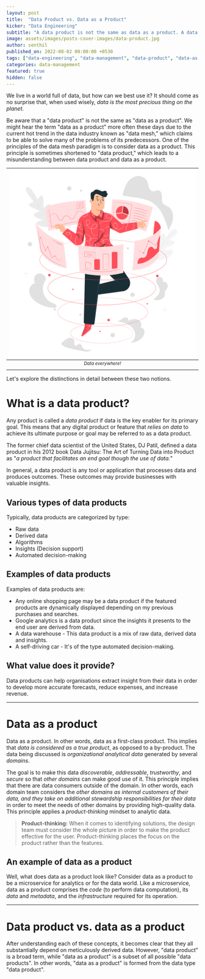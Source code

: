 ```yaml
---
layout: post
title:  "Data Product vs. Data as a Product"
kicker: "Data Engineering"
subtitle: "A data product is not the same as data as a product. A data product aids the accomplishment of the product's goal by using the data, whereas in data as a product, the data itself is seen as the actual product."
image: assets/images/posts-cover-images/data-product.jpg
author: senthil
published_on: 2022-08-02 00:00:00 +0530
tags: ["data-engineering", "data-management", "data-product", "data-as-a-product"]
categories: data-management
featured: true
hidden: false
---
```


We live in a world full of data, but how can we best use it? It should come as no surprise that, when used wisely, *data is the most precious thing on the planet*.

Be aware that a "data product" is not the same as "data as a product". We might hear the term "data as a product" more often these days due to the current hot trend in the data industry known as "data mesh," which claims to be able to solve many of the problems of its predecessors. One of the principles of the data mesh paradigm is to consider data as a product. This principle is sometimes shortened to "data product," which leads to a misunderstanding between data product and data as a product. 

|![Worlf full of data!](/assets/images/posts/world-full-of-data.jpg)|
|:-:|
|<sup>*Data everywhere!*</sup>|<br/><br/>

Let's explore the distinctions in detail between these two notions.

# What is a data product?

Any product is called a *data product* if data is the key enabler for its primary goal. This means that any digital product or feature that *relies on data* to achieve its ultimate purpose or goal may be referred to as a data product.

The former chief data scientist of the United States, DJ Patil, defined a data product in his 2012 book Data Jujitsu: The Art of Turning Data into Product as "*a product that facilitates an end goal though the use of data.*"

In general, a data product is any tool or application that processes data and produces outcomes. These outcomes may provide businesses with valuable insights.

## Various types of data products 

Typically, data products are categorized by type:

- Raw data
- Derived data
- Algorithms
- Insights (Decision support)
- Automated decision-making

## Examples of data products

Examples of data products are:
- Any online shopping page may be a data product if the featured products are dynamically displayed depending on my previous purchases and searches.
- Google analytics is a data product since the insights it presents to the end user are derived from data.
- A data warehouse - This data product is a mix of raw data, derived data and insights.
- A self-driving car - It's of the type automated decision-making. 

## What value does it provide?

Data products can help organisations extract insight from their data in order to develop more accurate forecasts, reduce expenses, and increase revenue.

---

# Data as a product

Data as a product. In other words, data as a first-class product. This implies that *data is considered as a true product*, as opposed to a by-product. The data being discussed is *organizational analytical data* generated by several *domains*.

The goal is to make this data *discoverable*, *addressable*, *trustworthy*, and *secure* so that *other domains* can make good use of it. This principle implies that there are data consumers outside of the domain. In other words, each domain team considers the *other domains as internal customers of their data, and they take on additional stewardship responsibilities for their data* in order to meet the needs of other domains by providing high-quality data. This principle applies a *product-thinking* mindset to analytic data. 

> **Product-thinking:** When it comes to identifying solutions, the design team must consider the whole picture in order to make the product effective for the user. Product-thinking places the focus on the product rather than the features.

## An example of data as a product

Well, what does data as a product look like? Consider data as a product to be a microservice for analytics or for the data world. Like a microservice, data as a product comprises the *code* (to perform data computation), its *data* and *metadata*, and the *infrastructure* required for its operation.

---

# Data product vs. data as a product

After understanding each of these concepts, it becomes clear that they all substantially depend on meticulously derived data. However, "data product" is a broad term, while "data as a product" is a subset of all possible "data products". In other words, "data as a product" is formed from the data type "data product".
